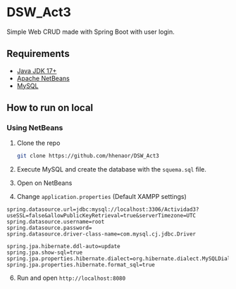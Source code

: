 # DSW_Act3

Simple Web CRUD made with Spring Boot with user login.

## Requirements

- [Java JDK 17+](https://www.oracle.com/java/technologies/downloads/)
- [Apache NetBeans](https://netbeans.apache.org/download/index.html)
- [MySQL](https://dev.mysql.com/downloads/mysql/)

## How to run on local

### Using NetBeans

1. Clone the repo
   ```bash
   git clone https://github.com/hhenaor/DSW_Act3
   ```

2. Execute MySQL and create the database with the ``squema.sql`` file.

3. Open on NetBeans

4. Change ``application.properties`` (Default XAMPP settings)

``` env
spring.datasource.url=jdbc:mysql://localhost:3306/Actividad3?useSSL=false&allowPublicKeyRetrieval=true&serverTimezone=UTC
spring.datasource.username=root
spring.datasource.password=
spring.datasource.driver-class-name=com.mysql.cj.jdbc.Driver

spring.jpa.hibernate.ddl-auto=update
spring.jpa.show-sql=true
spring.jpa.properties.hibernate.dialect=org.hibernate.dialect.MySQLDialect
spring.jpa.properties.hibernate.format_sql=true
```

6. Run and open `http://localhost:8080`

